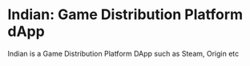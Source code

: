 # Indian: Game Distribution Platform dApp

Indian is a Game Distribution Platform DApp such as Steam, Origin etc
